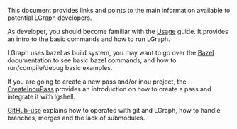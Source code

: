 
This document provides links and points to the main information available to
potential LGraph developers.

As developer, you should become familiar with the [Usage](./Usage.md) guide. It
provides an intro to the basic commands and how to run LGraph.

LGraph uses bazel as build system, you may want to go over the
[Bazel](./Bazel.md) documentation to see basic bazel commands, and how to
run/compile/debug basic examples.

If you are going to create a new pass and/or inou project, the
[CreateInouPass](./CreateInouPass.md) provides an introduction on how to create
a pass and integrate it with lgshell.

[GitHub-use](GitHub-use.md) explains how to operated with git and LGraph, how to
handle branches, merges and the lack of submodules.

